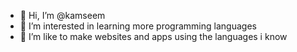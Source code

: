 - 👋 Hi, I’m @kamseem
- 👀 I’m interested in learning more programming languages
- 🌱 I’m like to make websites and apps using the languages i know


<!---
kamseem/kamseem is a ✨ special ✨ repository because its `README.md` (this file) appears on your GitHub profile.
You can click the Preview link to take a look at your changes.
--->
